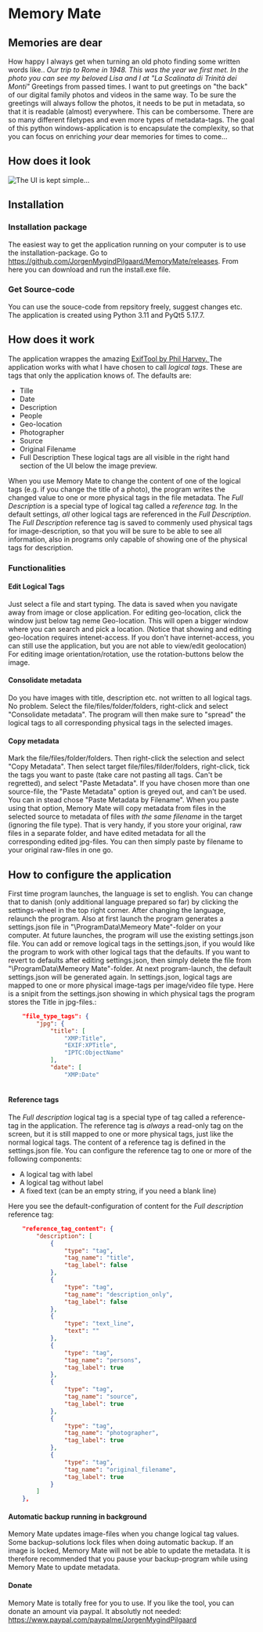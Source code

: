# Memory Mate
## Memories are dear
How happy I always get when turning an old photo finding some written words like..
*Our trip to Rome in 1948. This was the year we first met. In the photo you can see my beloved Lisa and I at "La Scalinata di Trinità dei Monti"*
Greetings from passed times. I want to put greetings on "the back" of our digital family photos and videos in the same way. To be sure the greetings will always follow the photos, it needs to be put in metadata, so that it is readable (almost) everywhere. This can be combersome. There are so many different filetypes and even more types of metadata-tags. The goal of this python windows-application is to encapsulate the complexity, so that you can focus on enriching *your* dear memories for times to come...

## How does it look

![The UI is kept simple...](MemoryMateUI.jpg)
## Installation
### Installation package
The easiest way to get the application running on your computer is to use the installation-package.
Go to https://github.com/JorgenMygindPilgaard/MemoryMate/releases. From here you can download and run the install.exe file.
### Get Source-code
You can use the souce-code from repsitory freely, suggest changes etc. The application is created using Python 3.11 and PyQt5 5.17.7. 

## How does it work
The application wrappes the amazing [ExifTool by Phil Harvey. ](https://exiftool.org/)
The application works with what I have chosen to call *logical tags*. These are tags that only the application knows of. The defaults are:
* Tille
* Date
* Description
* People
* Geo-location
* Photographer
* Source
* Original Filename
* Full Description
These logical tags are all visible in the right hand section of the UI below the image preview.

When you use Memory Mate to change the content of one of the logical tags (e.g. if you change the title of a photo), the program writes the changed value to one or more physical tags in the file metadata. 
The *Full Description* is a special type of logical tag called a *reference tag.* In the default settings, *all* other logical tags are referenced in the *Full Description*. The *Full Description* reference tag is saved to commenly used physical tags for image-description, so that you will be sure to be able to see all information, also in programs only capable of showing one of the physical tags for description.
### Functionalities
#### Edit Logical Tags
Just select a file and start typing. The data is saved when you navigate away from image or close application.
For editing geo-location, click the window just below tag neme Geo-location. This will open a bigger window where you can search and pick a location. (Notice that showing and editing geo-location requires intenet-access. If you don't have internet-access, you can still use the application, but you are not able to view/edit geolocation)
For editing image orientation/rotation, use the rotation-buttons below the image.
#### Consolidate metadata
Do you have images with title, description etc. not written to all logical tags. No problem. Select the file/files/folder/folders, right-click and select "Consolidate metadata". The program will then make sure to "spread" the logical tags to all corresponding physical tags in the selected images.
#### Copy metadata
Mark the file/files/folder/folders. Then right-click the selection and select "Copy Metadata". Then select target file/files/filder/folders, right-click, tick the tags you want to paste (take care not pasting all tags. Can't be regretted), and select "Paste Metadata". If you have chosen more than one source-file, the "Paste Metadata" option is greyed out, and can't be used. You can in stead chose "Paste Metadata by Filename". When you paste using that option, Memory Mate will copy metadata from files in the selected source to metadata of files *with the same filename* in the target (ignoring the file type). That is very handy, if you store your original, raw files in a separate folder, and have edited metadata for all the corresponding edited jpg-files. You can then simply paste by filename to your original raw-files in one go.

## How to configure the application
First time program launches, the language is set to english. You can change that to danish (only additional language prepared so far) by clicking the settings-wheel in the top right corner. After changing the language, relaunch the program.
Also at first launch the program generates a settings.json file in "\ProgramData\Memeory Mate"-folder on your computer. At future launches, the program will use the existing settings.json file. You can add or remove logical tags in the settings.json, if you would like the program to work with other logical tags that the defaults.
If you want to revert to defaults after editing settings.json, then simply delete the file from "\ProgramData\Memeory Mate"-folder. At next program-launch, the default settings.json will be generated again.
In settings.json, logical tags are mapped to one or more physical image-tags per image/video file type. Here is a snipit from the settings.json showing in which physical tags the program stores the Title in jpg-files.:
```json
    "file_type_tags": {
        "jpg": {
            "title": [
                "XMP:Title",
                "EXIF:XPTitle",
                "IPTC:ObjectName"
            ],
            "date": [
                "XMP:Date"
               
```
#### Reference tags
The *Full description* logical tag is a special type of tag called a reference-tag in the application. The reference tag is *always* a read-only tag on the screen, but it is still mapped to one or more physical tags, just like the normal logical tags.
The content of a reference tag is defined in the settings.json file. You can configure the reference tag to one or more of the following components:
* A logical tag with label
* A logical tag without label
* A fixed text (can be an empty string, if you need a blank line)

Here you see the default-configuration of content for the *Full description* reference tag:
```json
    "reference_tag_content": {
        "description": [
            {
                "type": "tag",
                "tag_name": "title",
                "tag_label": false
            },
            {
                "type": "tag",
                "tag_name": "description_only",
                "tag_label": false
            },
            {
                "type": "text_line",
                "text": ""
            },
            {
                "type": "tag",
                "tag_name": "persons",
                "tag_label": true
            },
            {
                "type": "tag",
                "tag_name": "source",
                "tag_label": true
            },
            {
                "type": "tag",
                "tag_name": "photographer",
                "tag_label": true
            },
            {
                "type": "tag",
                "tag_name": "original_filename",
                "tag_label": true
            }
        ]
    },
```

#### Automatic backup running in background
Memory Mate updates image-files when you change logical tag values. Some backup-solutions lock files when doing automatic backup. If an image is locked, Memory Mate will not be able to update the metadata. It is therefore recommended that you pause your backup-program while using Memory Mate to update metadata.

#### Donate
Memory Mate is totally free for you to use. If you like the tool, you can donate an amount via paypal. It absolutly not needed:
https://www.paypal.com/paypalme/JorgenMygindPilgaard


